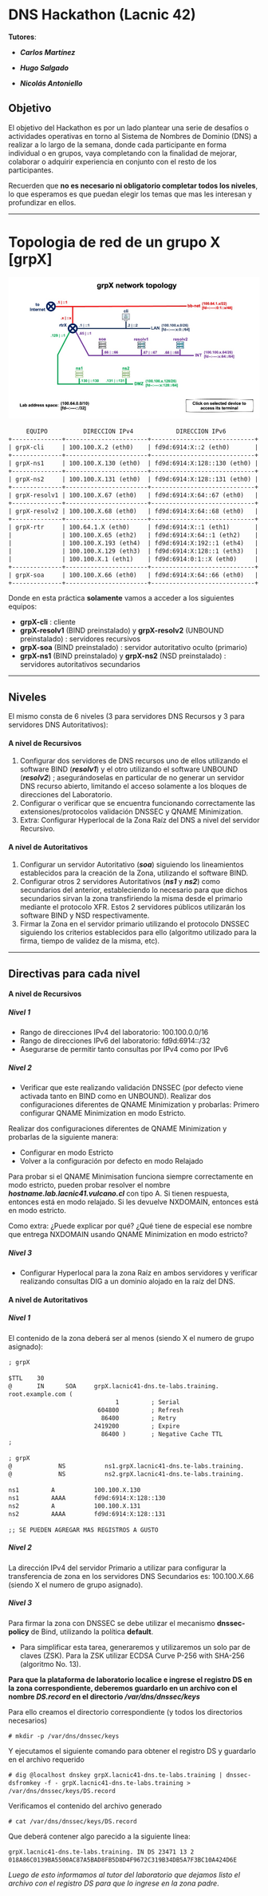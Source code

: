 # DNS Hackathon (Lacnic 42)



**Tutores**:

* ***Carlos Martínez***

* ***Hugo Salgado***

* ***Nicolás Antoniello***



## Objetivo

El objetivo del Hackathon es por un lado plantear una serie de desafíos o actividades operativas en torno al Sistema de Nombres de Dominio (DNS) a realizar a lo largo de la semana, donde cada participante en forma individual o en grupos, vaya completando con la finalidad de mejorar, colaborar o adquirir experiencia en conjunto con el resto de los participantes.

Recuerden que **no es necesario ni obligatorio completar todos los niveles**, lo que esperamos es que puedan elegir los temas que mas les interesan y profundizar en ellos.



------



# Topologia de red de un grupo X [grpX]



![ICANN-LAB-NET-topo](./_pics/grp_network_map.jpg)



```
     EQUIPO          DIRECCION IPv4            DIRECCION IPv6
+--------------+-----------------------+-----------------------------+
| grpX-cli     | 100.100.X.2 (eth0)    | fd9d:6914:X::2 (eth0)       |
+--------------+-----------------------+-----------------------------+
| grpX-ns1     | 100.100.X.130 (eth0)  | fd9d:6914:X:128::130 (eth0) |
+--------------+-----------------------+-----------------------------+
| grpX-ns2     | 100.100.X.131 (eth0)  | fd9d:6914:X:128::131 (eth0) |
+--------------+-----------------------+-----------------------------+
| grpX-resolv1 | 100.100.X.67 (eth0)   | fd9d:6914:X:64::67 (eth0)   |
+--------------+-----------------------+-----------------------------+
| grpX-resolv2 | 100.100.X.68 (eth0)   | fd9d:6914:X:64::68 (eth0)   |
+--------------+-----------------------+-----------------------------+
| grpX-rtr     | 100.64.1.X (eth0)     | fd9d:6914:X::1 (eth1)       |
|              | 100.100.X.65 (eth2)   | fd9d:6914:X:64::1 (eth2)    |
|              | 100.100.X.193 (eth4)  | fd9d:6914:X:192::1 (eth4)   |
|              | 100.100.X.129 (eth3)  | fd9d:6914:X:128::1 (eth3)   |
|              | 100.100.X.1 (eth1)    | fd9d:6914:0:1::X (eth0)     |
+--------------+-----------------------+-----------------------------+
| grpX-soa     | 100.100.X.66 (eth0)   | fd9d:6914:X:64::66 (eth0)   |
+--------------+-----------------------+-----------------------------+
```

Donde en esta práctica **solamente** vamos a acceder a los siguientes equipos:

* **grpX-cli** : cliente
* **grpX-resolv1** (BIND preinstalado) y **grpX-resolv2** (UNBOUND preinstalado) : servidores recursivos
* **grpX-soa** (BIND preinstalado) : servidor autoritativo oculto (primario)
* **grpX-ns1** (BIND preinstalado) y **grpX-ns2** (NSD preinstalado) : servidores autoritativos secundarios



---



## Niveles

El mismo consta de 6 niveles (3 para servidores DNS Recursos y 3 para servidores DNS Autoritativos):



#### A nivel de Recursivos

1. Configurar dos servidores de DNS recursos uno de ellos utilizando el software BIND (***resolv1***) y el otro utilizando el software UNBOUND (***resolv2***) ; asegurándoselas en particular de no generar un servidor DNS recurso abierto, limitando el acceso solamente a los bloques de direcciones del Laboratorio.
2. Configurar o verificar que se encuentra funcionando correctamente las extensiones/protocolos validación DNSSEC y QNAME Minimization.
3. Extra: Configurar Hyperlocal de la Zona Raíz del DNS a nivel del servidor Recursivo.



#### A nivel de Autoritativos

1. Configurar un servidor Autoritativo (***soa***) siguiendo los lineamientos establecidos para la creación de la Zona, utilizando el software BIND.
2. Configurar otros 2 servidores Autoritativos (***ns1*** y ***ns2***) como secundarios del anterior, estableciendo lo necesario para que dichos secundarios sirvan la zona transfiriendo la misma desde el primario mediante el protocolo XFR. Estos 2 servidores públicos utilizarán los software BIND y NSD respectivamente.
3. Firmar la Zona en el servidor primario utilizando el protocolo DNSSEC siguiendo los criterios establecidos para ello (algoritmo utilizado para la firma, tiempo de validez de la misma, etc).



------



## Directivas para cada nivel



#### A nivel de Recursivos

##### Nivel 1

- Rango de direcciones IPv4 del laboratorio: 100.100.0.0/16
- Rango de direcciones IPv6 del laboratorio: fd9d:6914::/32
- Asegurarse de permitir tanto consultas por IPv4 como por IPv6



##### Nivel 2

- Verificar que este realizando validación DNSSEC (por defecto viene activada tanto en BIND como en UNBOUND). Realizar dos configuraciones diferentes de QNAME Minimization y probarlas:
  Primero configurar QNAME Minimization en modo Estricto.
  
  

Realizar dos configuraciones diferentes de QNAME Minimization y probarlas de la siguiente manera:

- Configurar en modo Estricto
- Volver a la configuración por defecto en modo Relajado

Para probar si el QNAME Minimisation funciona siempre correctamente en modo estricto, pueden probar resolver el nombre ***hostname.lab.lacnic41.vulcano.cl*** con tipo A. Si tienen respuesta, entonces está en modo relajado. Si les devuelve NXDOMAIN, entonces está en modo estricto.

Como extra: ¿Puede explicar por qué? ¿Qué tiene de especial ese nombre que entrega NXDOMAIN usando QNAME Minimization en modo estricto?



##### Nivel 3

- Configurar Hyperlocal para la zona Raíz en ambos servidores y verificar realizando consultas DIG a un dominio alojado en la raíz del DNS.



#### A nivel de Autoritativos

##### Nivel 1

El contenido de la zona deberá ser al menos (siendo X el numero de grupo asignado):

```
; grpX 

$TTL    30
@       IN      SOA     grpX.lacnic41-dns.te-labs.training. root.example.com (                                            
                              1         ; Serial
                         604800         ; Refresh
                          86400         ; Retry
                        2419200         ; Expire
                          86400 )       ; Negative Cache TTL
;

; grpX 
@             NS           ns1.grpX.lacnic41-dns.te-labs.training.
@             NS           ns2.grpX.lacnic41-dns.te-labs.training.

ns1         A           100.100.X.130
ns1         AAAA        fd9d:6914:X:128::130
ns2         A           100.100.X.131
ns2         AAAA        fd9d:6914:X:128::131

;; SE PUEDEN AGREGAR MAS REGISTROS A GUSTO
```



##### Nivel 2

La dirección IPv4 del servidor Primario a utilizar para configurar la transferencia de zona en los servidores DNS Secundarios es: 100.100.X.66 (siendo X el numero de grupo asignado).



##### Nivel 3

Para firmar la zona con DNSSEC se debe utilizar el mecanismo **dnssec-policy** de Bind, utilizando la política **default**.

- Para simplificar esta tarea, generaremos y utilizaremos un solo par de claves (ZSK). Para la ZSK utilizar ECDSA Curve P-256 with SHA-256 (algoritmo No. 13).



**Para que la plataforma de laboratorio localice e ingrese el registro DS en la zona correspondiente, deberemos guardarlo en un archivo con el nombre *DS.record* en el directorio */var/dns/dnssec/keys***

Para ello creamos el directorio correspondiente (y todos los directorios necesarios)

```
# mkdir -p /var/dns/dnssec/keys
```

Y ejecutamos el siguiente comando para obtener el registro DS y guardarlo en el archivo requerido

```
# dig @localhost dnskey grpX.lacnic41-dns.te-labs.training | dnssec-dsfromkey -f - grpX.lacnic41-dns.te-labs.training > /var/dns/dnssec/keys/DS.record
```



Verificamos el contenido del archivo generado

```
# cat /var/dns/dnssec/keys/DS.record
```

Que deberá contener algo parecido a la siguiente línea:

```
grpX.lacnic41-dns.te-labs.training. IN DS 23471 13 2 018A86C0139BA5500AC87A5BAD8FB5D8D4F9672C319B34DB5A7F3BC10A424D6E
```

*Luego de esto informamos al tutor del laboratorio que dejamos listo el archivo con el registro DS para que lo ingrese en la zona padre*.

